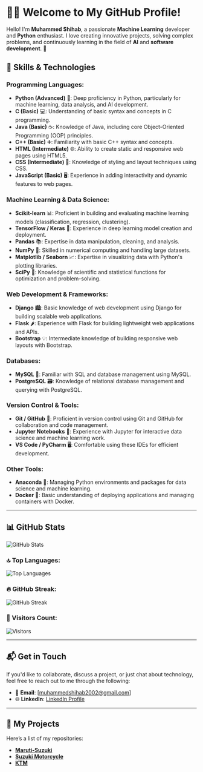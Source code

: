 # 🧑‍💻 Welcome to My GitHub Profile!

Hello! I'm **Muhammed Shihab**, a passionate **Machine Learning** developer and **Python** enthusiast. I love creating innovative projects, solving complex problems, and continuously learning in the field of **AI** and **software development**. 🚀

## 🔧 Skills & Technologies

### **Programming Languages:**
- **Python (Advanced)** 🐍: Deep proficiency in Python, particularly for machine learning, data analysis, and AI development.
- **C (Basic)** 💻: Understanding of basic syntax and concepts in C programming.
- **Java (Basic)** ☕: Knowledge of Java, including core Object-Oriented Programming (OOP) principles.
- **C++ (Basic)** ➕: Familiarity with basic C++ syntax and concepts.
- **HTML (Intermediate)** 🌐: Ability to create static and responsive web pages using HTML5.
- **CSS (Intermediate)** 🎨: Knowledge of styling and layout techniques using CSS.
- **JavaScript (Basic)** 🖥️: Experience in adding interactivity and dynamic features to web pages.

### **Machine Learning & Data Science:**
- **Scikit-learn** 📊: Proficient in building and evaluating machine learning models (classification, regression, clustering).
- **TensorFlow / Keras** 🤖: Experience in deep learning model creation and deployment.
- **Pandas** 📚: Expertise in data manipulation, cleaning, and analysis.
- **NumPy** 🔢: Skilled in numerical computing and handling large datasets.
- **Matplotlib / Seaborn** 📈: Expertise in visualizing data with Python's plotting libraries.
- **SciPy** 🔬: Knowledge of scientific and statistical functions for optimization and problem-solving.

### **Web Development & Frameworks:**
- **Django** 🏙️: Basic knowledge of web development using Django for building scalable web applications.
- **Flask** 🌶️: Experience with Flask for building lightweight web applications and APIs.
- **Bootstrap** 💡: Intermediate knowledge of building responsive web layouts with Bootstrap.

### **Databases:**
- **MySQL** 💾: Familiar with SQL and database management using MySQL.
- **PostgreSQL** 🗃️: Knowledge of relational database management and querying with PostgreSQL.

### **Version Control & Tools:**
- **Git / GitHub** 🌱: Proficient in version control using Git and GitHub for collaboration and code management.
- **Jupyter Notebooks** 📓: Experience with Jupyter for interactive data science and machine learning work.
- **VS Code / PyCharm** 🖥️: Comfortable using these IDEs for efficient development.

### **Other Tools:**
- **Anaconda** 🐍: Managing Python environments and packages for data science and machine learning.
- **Docker** 🐳: Basic understanding of deploying applications and managing containers with Docker.

---

## 📊 GitHub Stats

![GitHub Stats](https://github-readme-stats.vercel.app/api?username=muhammedshihab1001&show_icons=true&hide_title=true&count_private=true&theme=radical)

### 🔝 Top Languages:
![Top Languages](https://github-readme-stats.vercel.app/api/top-langs/?username=muhammedshihab1001&layout=compact&theme=radical)

### 🔥 GitHub Streak:
![GitHub Streak](https://github-readme-streak-stats.herokuapp.com/?user=muhammedshihab1001&theme=radical)

### 👀 Visitors Count:
![Visitors](https://profile-counter.glitch.me/muhammedshihab1001/count.svg)

---

## 📬 Get in Touch

If you'd like to collaborate, discuss a project, or just chat about technology, feel free to reach out to me through the following:

- 📧 **Email**: [muhammedshihab2002@gmail.com]
- 🌐 **LinkedIn**: [LinkedIn Profile](https://www.linkedin.com/in/muhammedshihabp/)

---

## 🔗 My Projects

Here’s a list of my repositories:

- **[Maruti-Suzuki](https://muhammedshihab1001.github.io/Maruti-Suzuki/)**
- **[Suzuki Motorcycle](https://muhammedshihab1001.github.io/suzuki)**
- **[KTM](https://muhammedshihab1001.github.io/KTM/)**

